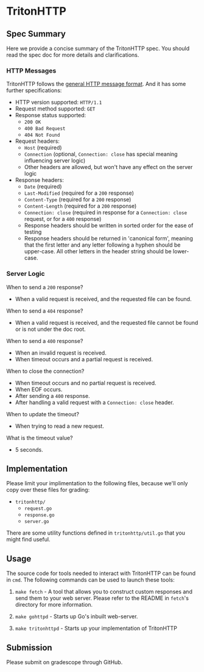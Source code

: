 # TritonHTTP

## Spec Summary

Here we provide a concise summary of the TritonHTTP spec. You should read the spec doc for more details and clarifications.

### HTTP Messages

TritonHTTP follows the [general HTTP message format](https://developer.mozilla.org/en-US/docs/Web/HTTP/Messages). And it has some further specifications:

- HTTP version supported: `HTTP/1.1`
- Request method supported: `GET`
- Response status supported:
  - `200 OK`
  - `400 Bad Request`
  - `404 Not Found`
- Request headers:
  - `Host` (required)
  - `Connection` (optional, `Connection: close` has special meaning influencing server logic)
  - Other headers are allowed, but won't have any effect on the server logic
- Response headers:
  - `Date` (required)
  - `Last-Modified` (required for a `200` response)
  - `Content-Type` (required for a `200` response)
  - `Content-Length` (required for a `200` response)
  - `Connection: close` (required in response for a `Connection: close` request, or for a `400` response)
  - Response headers should be written in sorted order for the ease of testing
  - Response headers should be returned in 'canonical form', meaning that the first letter and any letter following a hyphen should be upper-case. All other letters in the header string should be lower-case.

### Server Logic

When to send a `200` response?
- When a valid request is received, and the requested file can be found.

When to send a `404` response?
- When a valid request is received, and the requested file cannot be found or is not under the doc root.

When to send a `400` response?
- When an invalid request is received.
- When timeout occurs and a partial request is received.

When to close the connection?
- When timeout occurs and no partial request is received.
- When EOF occurs.
- After sending a `400` response.
- After handling a valid request with a `Connection: close` header.

When to update the timeout?
- When trying to read a new request.

What is the timeout value?
- 5 seconds.

## Implementation

Please limit your implimentation to the following files, because we'll only copy over these files for grading:
- `tritonhttp/`
  - `request.go`
  - `response.go`
  - `server.go`

There are some utility functions defined in `tritonhttp/util.go` that you might find useful.

## Usage

The source code for tools needed to interact with TritonHTTP can be found in `cmd`. The following commands can be used to launch these tools:

1) `make fetch` - A tool that allows you to construct custom responses and send them to your web server. Please refer to the README in `fetch`'s directory for more information.

2) `make gohttpd` - Starts up Go's inbuilt web-server.

3) `make tritonhttpd`  - Starts up your implementation of TritonHTTP

## Submission

Please submit on gradescope through GitHub.
